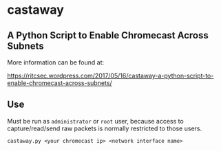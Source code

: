 # castaway

## A Python Script to Enable Chromecast Across Subnets

More information can be found at:

https://ritcsec.wordpress.com/2017/05/16/castaway-a-python-script-to-enable-chromecast-across-subnets/

## Use

Must be run as `administrator` or `root` user, because access to capture/read/send raw packets is normally restricted to those users.

```
castaway.py <your chromecast ip> <network interface name>
```
